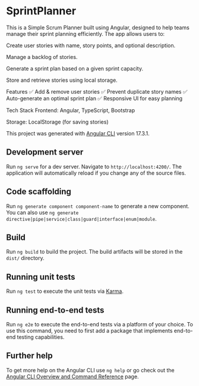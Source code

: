 # SprintPlanner

This is a Simple Scrum Planner built using Angular, designed to help teams manage their sprint planning efficiently. The app allows users to:

Create user stories with name, story points, and optional description.

Manage a backlog of stories.

Generate a sprint plan based on a given sprint capacity.

Store and retrieve stories using local storage.

Features
✅ Add & remove user stories
✅ Prevent duplicate story names
✅ Auto-generate an optimal sprint plan
✅ Responsive UI for easy planning

Tech Stack
Frontend: Angular, TypeScript, Bootstrap

Storage: LocalStorage (for saving stories)

This project was generated with [Angular CLI](https://github.com/angular/angular-cli) version 17.3.1.

## Development server

Run `ng serve` for a dev server. Navigate to `http://localhost:4200/`. The application will automatically reload if you change any of the source files.

## Code scaffolding

Run `ng generate component component-name` to generate a new component. You can also use `ng generate directive|pipe|service|class|guard|interface|enum|module`.

## Build

Run `ng build` to build the project. The build artifacts will be stored in the `dist/` directory.

## Running unit tests

Run `ng test` to execute the unit tests via [Karma](https://karma-runner.github.io).

## Running end-to-end tests

Run `ng e2e` to execute the end-to-end tests via a platform of your choice. To use this command, you need to first add a package that implements end-to-end testing capabilities.

## Further help

To get more help on the Angular CLI use `ng help` or go check out the [Angular CLI Overview and Command Reference](https://angular.io/cli) page.
